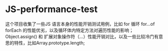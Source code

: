 # JS-performance-test
这个项目收集了一些JS 语言本身的性能开销测试用例，比如 for 循环 for...of  forEach 的性能优劣，以及循环体内特定方法对遍历性能的影响；Object.assign() 和 扩展对象操作符（...）性能开销对比，以及一些比较冷门有意思的特性，比如Array.prototype.length;


